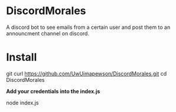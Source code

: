 # DiscordMorales
A discord bot to see emails from a certain user and post them to an announcment channel on discord.

# Install
git curl https://github.com/UwUimapewson/DiscordMorales.git
cd DiscordMorales

**Add your credentials into the index.js**

node index.js
